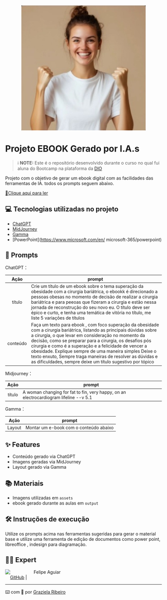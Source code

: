 <p align="center">
<img 
    src="https://github.com/grazi1007/prompts-recipe-to-create-a-ebook/blob/eeb78845062c326bebe57a2e4423960f11a8c6a2/assets/mulher%20feliz%20(2).jpg"
    width="400"  
/>
</p>

# Projeto EBOOK Gerado por I.A.s


 > ℹ️ **NOTE:** Este é o repositório desenvolvido durante o curso no qual fui aluna do Bootcamp na plataforma da [DIO](https://dio.me)

Projeto com o objetivo de gerar um ebook digital com as facilidades das ferramentas de IA. todos os prompts
seguem abaixo.

<a href="https://github.com/grazi1007/prompts-recipe-to-create-a-ebook/blob/main/output/ebook%20-%20css%20jedi%20output.pdf" title="View PDF now"> 📕Clique aqui para ler</a>

## 💻 Tecnologias utilizadas no projeto

- [ChatGPT](https://chat.openai.com/) 
- [MidJourney](https://www.midjourney.com/app/)
- [Gamma](https://www.https://gamma.app/pt-br)
- [PowerPoint](https://www.microsoft.com/en/
microsoft-365/powerpoint)

## 🧠 Prompts


ChatGPT：

|   Ação   | prompt                                                                                                                                                                                                                                                                         |
| :------: | ------------------------------------------------------------------------------------------------------------------------------------------------------------------------------------------------------------------------------------------------------------------------------ |
|  título  | Crie um título de um ebook sobre o tema superação da obesidade com a cirurgia bariátrica, o ebookk é direcionado a pessoas obesas no momento de decisão de realizar a cirurgia bariátrica e para peeoas que fizeram a cirurgia e estão nessa jornada de reconstrução do seu novo eu. O título deve ser épico e curto, e tenha uma temática de vitória no título, me liste 5 variações de títulos                                                        |
| conteúdo | Faça um texto para ebook , com foco superação da obesidade com a cirurgia bariátrica, listando as principais dúvidas sobre a cirurgia, o que levar em consideração no momento da decisão, como se preparar para a cirurgia, os desafios pós cirurgia e como é a superação e a felicidade de vencer a obesidade. Explique sempre de uma maneira simples Deixe o texto enxuto, Sempre traga maneiras de resolver as dúvidas e as dificuldades, sempre deixe um título sugestivo por tópico |


Midjourney：

|  Ação  | prompt                                                                                 |
| :----: | -------------------------------------------------------------------------------------- |
| título | A woman changing for fat to fin, very happy, on an electrocardiogram lifeline --v 5.1 |


Gamma：

|  Ação  | prompt                                                                                 |
| :----: | -------------------------------------------------------------------------------------- |
| Layout | Montar um e-book com o conteúdo abaixo |


## ✨ Features

- Conteúdo gerado via ChatGPT
- Imagens geradas via MidJourney
- Layout gerado via Gamma

## 📚 Materiais

- Imagens utilizadas em `assets`
- ebook gerado durante as aulas em `output`

## 🛠️ Instruções de execução

Utilize os prompts acima nas ferramentas sugeridas para gerar o material base e utilize uma ferramenta de edição de documentos como power point, libreoffice , indesign para diagramação.

## 👨‍💻 Expert

<p>
    <img 
      align=left 
      margin=10 
      width=80 
      src="https://avatars.githubusercontent.com/u/37452836?v=4"
    <p>&nbsp&nbsp&nbspFelipe Aguiar<br>
    &nbsp&nbsp&nbsp
    <a href="https://github.com/grazi1007">
    GitHub</a>&nbsp;|&nbsp;
   
---

⌨️ com 💜 por [Graziela Ribeiro](https://github.com/grazi1007)

